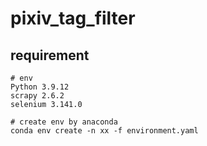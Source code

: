 # pixiv_tag_filter
## requirement

```
# env
Python 3.9.12
scrapy 2.6.2
selenium 3.141.0 

# create env by anaconda
conda env create -n xx -f environment.yaml
```

